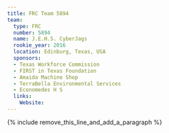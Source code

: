 ```yaml
---
title: FRC Team 5894
team:
  type: FRC
  number: 5894
  name: J.E.H.S. CyberJags
  rookie_year: 2016
  location: Edinburg, Texas, USA
  sponsors:
  - Texas Workforce Commission
  - FIRST in Texas Foundation
  - Amaida Machine Shop
  - TerraBella Environmental Services
  - Economedes H S
  links:
    Website:
---
```


{% include remove_this_line_and_add_a_paragraph %}
